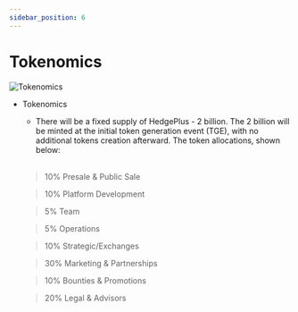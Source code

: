```yaml
---
sidebar_position: 6
---
```


# Tokenomics

![Tokenomics](https://www.hedgeplus.io/images/tokenomics.svg)

* Tokenomics
    * There will be a fixed supply of HedgePlus - 2 billion. The 2 billion will be minted at the initial token generation event (TGE), with no additional tokens creation afterward. The token allocations, shown below:
<br/><br/>
    
    > 10% Presale & Public Sale

    > 10% Platform Development

    > 5% Team

    > 5% Operations

    > 10% Strategic/Exchanges

    > 30% Marketing & Partnerships

    > 10% Bounties & Promotions

    > 20% Legal & Advisors

    




